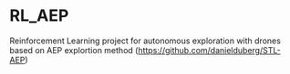 # RL_AEP
Reinforcement Learning project for autonomous exploration with drones based on AEP explortion method (https://github.com/danielduberg/STL-AEP) 
